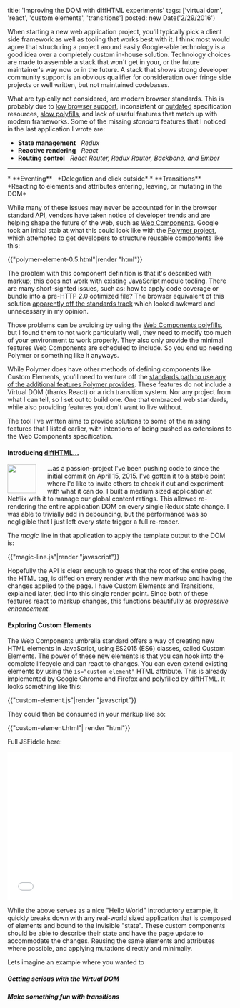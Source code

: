 title: 'Improving the DOM with diffHTML experiments'
tags: ['virtual dom', 'react', 'custom elements', 'transitions']
posted: new Date('2/29/2016')

<style>
  img.kiwi {
    -webkit-box-shadow: none !important;
    box-shadow: none !important;
    margin: 0;
    width: 64px;
    float: left;
    margin-right: 25px !important;
  }
</style>

<script src="/post/improving-the-dom-with-diffhtml-experiments/assets/diffhtml.js"></script>
<script>diff.enableProllyfill();</script>

When starting a new web application project, you'll typically pick a client
side framework as well as tooling that works best with it. I think most would
agree that structuring a project around easily Google-able technology is a good
idea over a completely custom in-house solution. Technology choices are made to
assemble a stack that won't get in your, or the future maintainer's way now or
in the future. A stack that shows strong developer community support is an
obvious qualifier for consideration over fringe side projects or well written,
but not maintained codebases. 

What are typically not considered, are modern browser standards. This is
probably due to [low browser
support](http://caniuse.com/#search=web%20components), inconsistent or
[outdated](https://developer.mozilla.org/en-US/docs/Web/HTML/Element/content)
specification resources, [slow
polyfills](https://www.polymer-project.org/1.0/articles/shadydom.html#shadow-dom-is-awesome-why-is-there-a-shady-dom),
and lack of useful features that match up with modern frameworks.  Some of the
missing *standard* features that I noticed in the last application I wrote are:

* **State management**&nbsp;&nbsp;
  *Redux*
* **Reactive rendering**&nbsp;&nbsp;
  *React*
* **Routing control**&nbsp;&nbsp;
  *React Router, Redux Router, Backbone, and Ember*
<hr>
* **Eventing**&nbsp;&nbsp;
  *Delegation and click outside*
* **Transitions**&nbsp;&nbsp;
  *Reacting to elements and attributes entering, leaving, or mutating in the DOM*

While many of these issues may never be accounted for in the browser standard
API, vendors have taken notice of developer trends and are helping shape the
future of the web, such as [Web
Components](https://github.com/w3c/webcomponents/). Google took an
initial stab at what this could look like with the [Polymer
project](https://www.polymer-project.org/1.0/), which attempted to get
developers to structure reusable components like this:

{{"polymer-element-0.5.html"|render "html"}}

The problem with this component definition is that it's described with markup;
this does not work with existing JavaScript module tooling. There are many
short-sighted issues, such as: how to apply code coverage or bundle into a
pre-HTTP 2.0 optimized file? The browser equivalent of this solution
[apparently off the standards
track](http://lists.w3.org/Archives/Public/public-webapps/2013JulSep/0287.html)
which looked awkward and unnecessary in my opinion.

Those problems can be avoiding by using the [Web Components
polyfills](http://webcomponents.org/polyfills/), but I found them to not work
particularly well, they need to modify too much of your environment to work
properly. They also only provide the minimal features Web Components are
scheduled to include. So you end up needing Polymer or something like it
anyways.

While Polymer does have other methods of defining components like Custom
Elements, you'll need to venture off the [standards path to use any of the
additional features Polymer
provides](https://www.polymer-project.org/1.0/docs/devguide/registering-elements.html#element-constructor).
These features do not include a Virtual DOM (thanks React) or a rich transition
system. Nor any project from what I can tell, so I set out to build one. One
that embraced web standards, while also providing features you don't want to
live without.

The tool I've written aims to provide solutions to some of the missing features
that I listed earlier, with intentions of being pushed as extensions to the Web
Components specification.

#### Introducing <a href="https://github.com/tbranyen/diffhtml">diffHTML...</a>

<img class="kiwi" src="/post/improving-the-dom-with-diffhtml-experiments/assets/kiwi.png">

...as a passion-project I've been pushing code to since the initial commit on
April 15, 2015. I've gotten it to a stable point where I'd like to invite
others to check it out and experiment with what it can do. I built a medium
sized application at Netflix with it to manage our global content ratings.
This allowed re-rendering the entire application DOM on every single Redux
state change. I was able to trivially add in debouncing, but the performance was
so negligible that I just left every state trigger a full re-render.

The *magic* line in that application to apply the template output to the DOM
is:

{{"magic-line.js"|render "javascript"}}

Hopefully the API is clear enough to guess that the root of the entire page,
the HTML tag, is diffed on every render with the new markup and having the
changes applied to the page. I have Custom Elements and Transitions, explained
later, tied into this single render point. Since both of these features react
to markup changes, this functions beautifully as *progressive enhancement*.

#### Exploring Custom Elements

The Web Components umbrella standard offers a way of creating new HTML elements
in JavaScript, using ES2015 (ES6) classes, called Custom Elements. The power of
these new elements is that you can hook into the complete lifecycle and can
react to changes. You can even extend existing elements by using the
`is="custom-element"` HTML attribute.  This is already implemented by Google
Chrome and Firefox and polyfilled by diffHTML. It looks something like this:

{{"custom-element.js"|render "javascript"}}

They could then be consumed in your markup like so:

{{"custom-element.html"| render "html"}}

Full JSFiddle here:

<iframe width="100%" height="333" src="//jsfiddle.net/tbranyen/swpx6qdo/2/embedded/js,html,result/" allowfullscreen="allowfullscreen" frameborder="0"></iframe>

While the above serves as a nice "Hello World" introductory example, it quickly
breaks down with any real-world sized application that is composed of elements
and bound to the invisible "state". These custom components should be able to
describe their state and have the page update to accommodate the changes.
Reusing the same elements and attributes where possible, and applying mutations
directly and minimally.

Lets imagine an example where you wanted to 

##### Getting serious with the Virtual DOM

##### Make something fun with transitions

<!--

While these tools are well intentioned for teams and applications, I find a few
problems with buying into the proprietary tooling for portable components. It
is, however, a very solid choice for authoring an application. To back up that
claim, my next major application project at Netflix will be authored with
React.

commitment to well designed reusable components. At Netflix we enjoy "Freedom &
Responsibility" to choose whatever technology is best for the job to be
completed. That means some teams use React, some teams use Ember, some use Web
Components, and some use nothing at all. As we saw with [You Might Not Need
jQuery](http://youmightnotneedjquery.com/), could we one day see *You Might Not
Need React* as well? Obviously not, applications 

Specifically a tool that can provide intelligent diff/patch operations on the
DOM would align with positive trends seen with React, Ember, virtual-dom,
morphdom, and other virtual dom implementations.

The remainder of the article will be broken down by the features of diffHTML
into separate sections. Where applicable I'll describe existing standards that
tie into diffHTML seamlessly. Future posts will go into specific integrations and 



#### Virtual DOM

The "Virtual DOM" term is rather loaded, due to various implementations and
philosophies. For the purposes of this post I'm referring to a lightweight
representation of the DOM structure, along with APIs to diff and patch
structural changes to the real DOM.  This approach simply attempts to reuse as
much existing DOM state as possible and only mutate the required (fewest)
changes.

Tools like React and Ember have embraced this concept, which contrasts how
frameworks like Backbone and Polymer have implemented views using innerHTML.
This means elements are often unnecessarily created and destroyed, resulting in
flickering as well as losing focus. I find Virtual DOM diffing & patching to be
a brilliant solution to those issues and many more I've encountered.

So why not bring it to the browser? This was a thought myself and others have
had. In fact, Ben & Dion (of Ajaxian fame) recently touched on this in a Medium
post [What can we learn from how jQuery symbiotically pushed the Web Platform forward?](https://medium.com/ben-and-dion/what-can-we-learn-from-how-jquery-symbiotically-pushed-the-web-platform-forward-ce6b20cd4e98#.iqclwmmbo).

This isn't [a new
realization](https://www.w3.org/Bugs/Public/show_bug.cgi?id=27310).

##### is Attribute

The `is` attribute is a standard for extending existing element tagNames.
Contrast this to 

#### Custom Elements

Custom Elements are a novel idea and implemented already by several vendors,
but at the moment still find themselves with low support on the overall
evergreen spectrum. The existing APIs are also not entirely useful
out-of-the-box, since the lifecycle callbacks trigger whenever elements enter
or leave the DOM, and if your app is using templates, this further complicates
things by constantly creating and destroying elements.

#### Transitions API


-->
